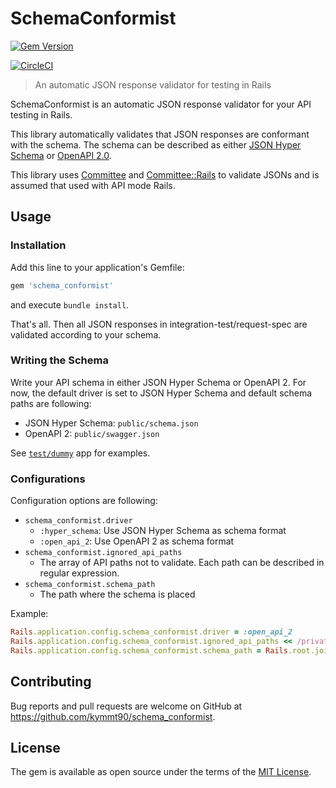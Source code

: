 # SchemaConformist

[![Gem Version](https://badge.fury.io/rb/schema_conformist.svg)](https://badge.fury.io/rb/schema_conformist)

[![CircleCI](https://circleci.com/gh/kymmt90/schema_conformist.svg?style=svg)](https://circleci.com/gh/kymmt90/schema_conformist)

> An automatic JSON response validator for testing in Rails

SchemaConformist is an automatic JSON response validator for your API testing in Rails.

This library automatically validates that JSON responses are conformant with the schema. The schema can be described as either [JSON Hyper Schema](http://json-schema.org/latest/json-schema-hypermedia.html) or [OpenAPI 2.0](https://github.com/OAI/OpenAPI-Specification/blob/master/versions/2.0.md).

This library uses [Committee](https://github.com/interagent/committee) and [Committee::Rails](https://github.com/willnet/committee-rails) to validate JSONs and is assumed that used with API mode Rails.

## Usage

### Installation

Add this line to your application's Gemfile:

```ruby
gem 'schema_conformist'
```

and execute `bundle install`.

That's all. Then all JSON responses in integration-test/request-spec are validated according to your schema.

### Writing the Schema

Write your API schema in either JSON Hyper Schema or OpenAPI 2. For now, the default driver is set to JSON Hyper Schema and default schema paths are following:

- JSON Hyper Schema: `public/schema.json`
- OpenAPI 2: `public/swagger.json`

See [`test/dummy`](https://github.com/kymmt90/schema_conformist/tree/master/test/dummy) app for examples.

### Configurations

Configuration options are following:

- `schema_conformist.driver`
  - `:hyper_schema`: Use JSON Hyper Schema as schema format
  - `:open_api_2`: Use OpenAPI 2 as schema format
- `schema_conformist.ignored_api_paths`
  - The array of API paths not to validate. Each path can be described in regular expression.
- `schema_conformist.schema_path`
  - The path where the schema is placed

Example:

```ruby
Rails.application.config.schema_conformist.driver = :open_api_2
Rails.application.config.schema_conformist.ignored_api_paths << /private/
Rails.application.config.schema_conformist.schema_path = Rails.root.join('doc', 'swagger.json')
```

## Contributing

Bug reports and pull requests are welcome on GitHub at https://github.com/kymmt90/schema_conformist.

## License

The gem is available as open source under the terms of the [MIT License](http://opensource.org/licenses/MIT).
